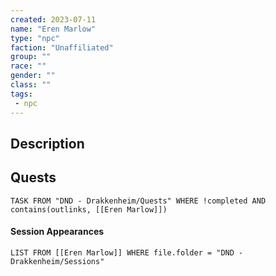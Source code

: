 ```yaml
---
created: 2023-07-11
name: "Eren Marlow"
type: "npc"
faction: "Unaffiliated"
group: ""
race: ""
gender: ""
class: ""
tags:
 - npc
---
```

## Description


## Quests
```dataview
TASK FROM "DND - Drakkenheim/Quests" WHERE !completed AND contains(outlinks, [[Eren Marlow]]) 
```

#### Session Appearances
```dataview
LIST FROM [[Eren Marlow]] WHERE file.folder = "DND - Drakkenheim/Sessions"
```




